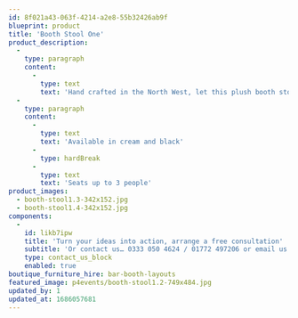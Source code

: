 ```yaml
---
id: 8f021a43-063f-4214-a2e8-55b32426ab9f
blueprint: product
title: 'Booth Stool One'
product_description:
  -
    type: paragraph
    content:
      -
        type: text
        text: 'Hand crafted in the North West, let this plush booth stool both compliment and complete any of your booth unit layouts.'
  -
    type: paragraph
    content:
      -
        type: text
        text: 'Available in cream and black'
      -
        type: hardBreak
      -
        type: text
        text: 'Seats up to 3 people'
product_images:
  - booth-stool1.3-342x152.jpg
  - booth-stool1.4-342x152.jpg
components:
  -
    id: likb7ipw
    title: 'Turn your ideas into action, arrange a free consultation'
    subtitle: 'Or contact us… 0333 050 4624 / 01772 497206 or email us: info@p4events.co.uk'
    type: contact_us_block
    enabled: true
boutique_furniture_hire: bar-booth-layouts
featured_image: p4events/booth-stool1.2-749x484.jpg
updated_by: 1
updated_at: 1686057681
---
```

